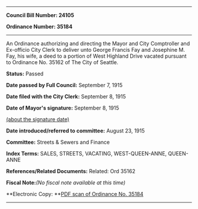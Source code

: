 

********

**Council Bill Number: 24105**
   
**Ordinance Number: 35184**
********

 An Ordinance authorizing and directing the Mayor and City Comptroller and Ex-officio City Clerk to deliver unto George Francis Fay and Josephine M. Fay, his wife, a deed to a portion of West Highland Drive vacated pursuant to Ordinance No. 35162 of The City of Seattle.

**Status:** Passed
   
**Date passed by Full Council:** September 7, 1915
   
**Date filed with the City Clerk:** September 8, 1915
   
**Date of Mayor's signature:** September 8, 1915
   
[(about the signature date)](/~public/approvaldate.htm)
   
   
   
**Date introduced/referred to committee:** August 23, 1915
   
**Committee:** Streets & Sewers and Finance
   
   
**Index Terms:** SALES, STREETS, VACATING, WEST-QUEEN-ANNE, QUEEN-ANNE

**References/Related Documents:** Related: Ord 35162

**Fiscal Note:**_(No fiscal note available at this time)_

**Electronic Copy: **[PDF scan of Ordinance No. 35184](/~archives/Ordinances/Ord_35184.pdf)

********

